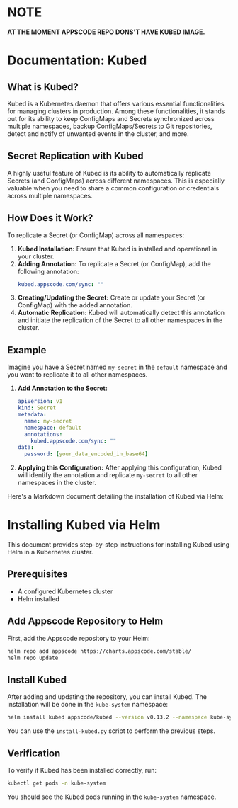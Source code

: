# NOTE

**AT THE MOMENT APPSCODE REPO DONS'T HAVE KUBED IMAGE.**

# Documentation: Kubed

## What is Kubed?

Kubed is a Kubernetes daemon that offers various essential functionalities for managing clusters in production. Among these functionalities, it stands out for its ability to keep ConfigMaps and Secrets synchronized across multiple namespaces, backup ConfigMaps/Secrets to Git repositories, detect and notify of unwanted events in the cluster, and more.

## Secret Replication with Kubed

A highly useful feature of Kubed is its ability to automatically replicate Secrets (and ConfigMaps) across different namespaces. This is especially valuable when you need to share a common configuration or credentials across multiple namespaces.

## How Does it Work?

To replicate a Secret (or ConfigMap) across all namespaces:

1. **Kubed Installation:** Ensure that Kubed is installed and operational in your cluster.
2. **Adding Annotation:** To replicate a Secret (or ConfigMap), add the following annotation:
   ```yaml
   kubed.appscode.com/sync: ""
   ```
3. **Creating/Updating the Secret:** Create or update your Secret (or ConfigMap) with the added annotation.
4. **Automatic Replication:** Kubed will automatically detect this annotation and initiate the replication of the Secret to all other namespaces in the cluster.

## Example

Imagine you have a Secret named `my-secret` in the `default` namespace and you want to replicate it to all other namespaces.

1. **Add Annotation to the Secret:**
   ```yaml
   apiVersion: v1
   kind: Secret
   metadata:
     name: my-secret
     namespace: default
     annotations:
       kubed.appscode.com/sync: ""
   data:
     password: [your_data_encoded_in_base64]
   ```

2. **Applying this Configuration:** After applying this configuration, Kubed will identify the annotation and replicate `my-secret` to all other namespaces in the cluster.

Here's a Markdown document detailing the installation of Kubed via Helm:

# Installing Kubed via Helm

This document provides step-by-step instructions for installing Kubed using Helm in a Kubernetes cluster.

## Prerequisites

- A configured Kubernetes cluster
- Helm installed

## Add Appscode Repository to Helm

First, add the Appscode repository to your Helm:

```bash
helm repo add appscode https://charts.appscode.com/stable/
helm repo update
```

## Install Kubed

After adding and updating the repository, you can install Kubed. The installation will be done in the `kube-system` namespace:

```bash
helm install kubed appscode/kubed --version v0.13.2 --namespace kube-system
```

You can use the `install-kubed.py` script to perform the previous steps.


## Verification

To verify if Kubed has been installed correctly, run:

```bash
kubectl get pods -n kube-system
```

You should see the Kubed pods running in the `kube-system` namespace.